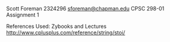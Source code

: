 Scott Foreman 
2324296
sforeman@chapman.edu
CPSC 298-01
Assignment 1

References Used:
Zybooks and Lectures
http://www.cplusplus.com/reference/string/stoi/
